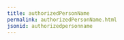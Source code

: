 ```yaml
---
title: authorizedPersonName
permalink: authorizedPersonName.html
jsonid: authorizedpersonname
---
```

